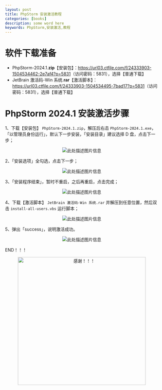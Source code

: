 ```yaml
---
layout: post
title: PhpStorm 安装激活教程
categories: [books]
description: some word here
keywords: PhpStorm,安装激活,教程
---
```


# 软件下载准备

- PhpStorm-2024.1.**zip**【安装包】：<https://url03.ctfile.com/f/24333903-1504534462-2e7af4?p=5831>（访问密码：5831），选择【普通下载】
- JetBrain 激活码-Win 系统.**rar**【激活脚本】：<https://url03.ctfile.com/f/24333903-1504534495-7bad17?p=5831>（访问密码：5831），选择【普通下载】

# PhpStorm 2024.1 安装激活步骤

1、下载【安装包】 `PhpStorm-2024.1.zip`，解压后右击 `PhpStorm-2024.1.exe`，「以管理员身份运行」，默认下一步安装，「安装目录」建议选择 D 盘，点击下一步；

<div align="center"><img src="https://qweree.cn/wp-content/uploads/2025/05/phpstorm2024-1.png" alt="此处描述图片信息"></div>

2、「安装选项」全勾选，点击下一步；

<div align="center"><img src="https://qweree.cn/wp-content/uploads/2025/05/phpstorm2024-2.png" alt="此处描述图片信息"></div>

3、「安装程序结束」，暂时不重启，之后再重启，点击完成；

<div align="center"><img src="https://qweree.cn/wp-content/uploads/2025/05/phpstorm2024-3.png" alt="此处描述图片信息"></div>

4、下载【激活脚本】 `JetBrain 激活码-Win 系统.rar` 并解压到任意位置，然后双击 `install-all-users.vbs` 运行脚本；

<div align="center"><img src="https://qweree.cn/wp-content/uploads/2025/05/phpstorm2024-4.2.png" alt="此处描述图片信息"></div>

5、弹出「success」，说明激活成功。

<div align="center"><img src="https://qweree.cn/wp-content/uploads/2025/05/phpstorm2024-5.png" alt="此处描述图片信息"></div>

END！！！

<div align="center"><img src="https://pic.imgdb.cn/item/6707df6bd29ded1a8ce37031.gif" alt="感谢！！！" width="420px" height="auto"/></div>
